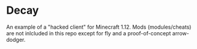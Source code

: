 # Decay

An example of a "hacked client" for Minecraft 1.12. Mods (modules/cheats) are not inlcluded in this repo except for fly and a proof-of-concept arrow-dodger.
